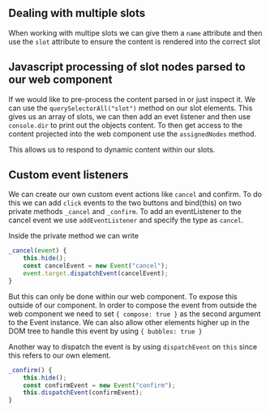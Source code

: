 ## Dealing with multiple slots

When working with multipe slots we can give them a `name` attribute and then use the `slot` attribute to ensure the content is rendered into the correct slot

## Javascript processing of slot nodes parsed to our web component

If we would like to pre-process the content parsed in or just inspect it. We can use the `querySelectorAll("slot")` method on our slot elements. This gives us an array of slots, we can then add an evet listener and then use `console.dir` to print out the objects content. To then get access to the content projected into the web component use the `assignedNodes` method.

This allows us to respond to dynamic content within our slots.

## Custom event listeners

We can create our own custom event actions like `cancel` and confirm. To do this we can add `click` events to the two buttons and bind(this) on two private methods `_cancel` and `_confirm`. To add an eventListener to the cancel event we use `addEventListener` and specify the type as `cancel`.

Inside the private method we can write

```javascript
_cancel(event) {
    this.hide();
    const cancelEvent = new Event("cancel");
    event.target.dispatchEvent(cancelEvent);
}
```

But this can only be done within our web component. To expose this outside of our component. In order to compose the event from outside the web component we need to set `{ compose: true }` as the second argument to the Event instance. We can also allow other elements higher up in the DOM tree to handle this event by using `{ bubbles: true }`

Another way to dispatch the event is by using `dispatchEvent` on `this` since this refers to our own element.

```javascript
_confirm() {
    this.hide();
    const confirmEvent = new Event("confirm");
    this.dispatchEvent(confirmEvent);
}
```

